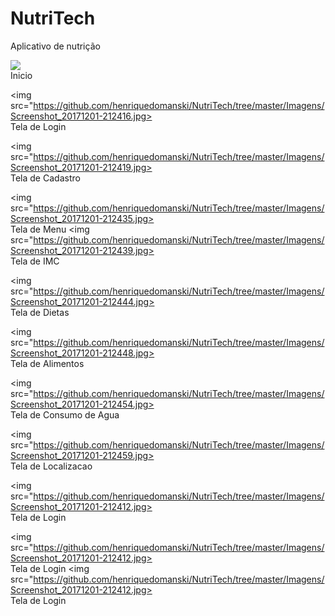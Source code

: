# NutriTech
Aplicativo de nutrição

<img src="https://github.com/henriquedomanski/NutriTech/tree/master/Imagens/Screenshot_20171201-212412.jpg"><br> Inicio<a>
  
<img src="https://github.com/henriquedomanski/NutriTech/tree/master/Imagens/Screenshot_20171201-212416.jpg><br> Tela de Login <a>

<img src="https://github.com/henriquedomanski/NutriTech/tree/master/Imagens/Screenshot_20171201-212419.jpg><br> Tela de Cadastro <a>

<img src="https://github.com/henriquedomanski/NutriTech/tree/master/Imagens/Screenshot_20171201-212435.jpg><br> Tela de Menu <a>
<img src="https://github.com/henriquedomanski/NutriTech/tree/master/Imagens/Screenshot_20171201-212439.jpg><br> Tela de IMC <a>

<img src="https://github.com/henriquedomanski/NutriTech/tree/master/Imagens/Screenshot_20171201-212444.jpg><br> Tela de Dietas <a>

<img src="https://github.com/henriquedomanski/NutriTech/tree/master/Imagens/Screenshot_20171201-212448.jpg><br> Tela de Alimentos <a>

<img src="https://github.com/henriquedomanski/NutriTech/tree/master/Imagens/Screenshot_20171201-212454.jpg><br> Tela de Consumo de Agua <a>

<img src="https://github.com/henriquedomanski/NutriTech/tree/master/Imagens/Screenshot_20171201-212459.jpg><br> Tela de Localizacao <a>

<img src="https://github.com/henriquedomanski/NutriTech/tree/master/Imagens/Screenshot_20171201-212412.jpg><br> Tela de Login <a>

<img src="https://github.com/henriquedomanski/NutriTech/tree/master/Imagens/Screenshot_20171201-212412.jpg><br> Tela de Login <a>
<img src="https://github.com/henriquedomanski/NutriTech/tree/master/Imagens/Screenshot_20171201-212412.jpg><br> Tela de Login <a>

